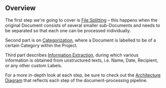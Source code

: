 ## Overview

The first step we're going to cover is [File Splitting](tutorials.html#id1) 
– this happens when the original Document consists of several smaller sub-Documents and needs to be separated so that each one can be processed individually.

Second part is on [Categorization](tutorials.html#document-categorization), where a Document is labelled to be of a certain Category within the Project. 

Third part describes [Information Extraction](tutorials.html#document-information-extraction), during which various information is obtained from unstructured texts, 
i.e. Name, Date, Recipient, or any other custom Labels.

For a more in-depth look at each step, be sure to check out the 
[Architecture Diagram](explanations.html#architecture-sdk-to-server) that reflects each step of the 
document-processing pipeline.